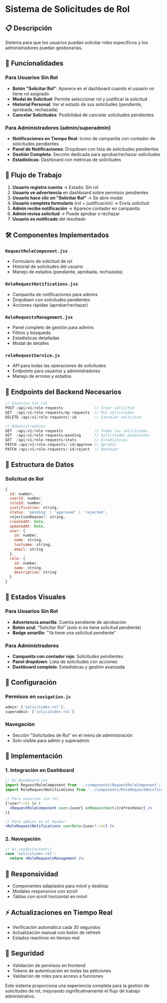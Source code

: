 # Sistema de Solicitudes de Rol

## 📋 Descripción
Sistema para que los usuarios puedan solicitar roles específicos y los administradores puedan gestionarlas.

## 🎯 Funcionalidades

### Para Usuarios Sin Rol
- **Botón "Solicitar Rol"**: Aparece en el dashboard cuando el usuario no tiene rol asignado
- **Modal de Solicitud**: Permite seleccionar rol y justificar la solicitud
- **Historial Personal**: Ver el estado de sus solicitudes (pendiente, aprobada, rechazada)
- **Cancelar Solicitudes**: Posibilidad de cancelar solicitudes pendientes

### Para Administradores (admin/superadmin)
- **Notificaciones en Tiempo Real**: Icono de campanita con contador de solicitudes pendientes
- **Panel de Notificaciones**: Dropdown con lista de solicitudes pendientes
- **Gestión Completa**: Sección dedicada para aprobar/rechazar solicitudes
- **Estadísticas**: Dashboard con métricas de solicitudes

## 🔄 Flujo de Trabajo

1. **Usuario registra cuenta** → Estado: Sin rol
2. **Usuario ve advertencia** en dashboard sobre permisos pendientes
3. **Usuario hace clic en "Solicitar Rol"** → Se abre modal
4. **Usuario completa formulario** (rol + justificación) → Envía solicitud
5. **Admin recibe notificación** → Aparece contador en campanita
6. **Admin revisa solicitud** → Puede aprobar o rechazar
7. **Usuario es notificado** del resultado

## 🛠️ Componentes Implementados

### `RequestRoleComponent.jsx`
- Formulario de solicitud de rol
- Historial de solicitudes del usuario
- Manejo de estados (pendiente, aprobada, rechazada)

### `RoleRequestNotifications.jsx`
- Campanita de notificaciones para admins
- Dropdown con solicitudes pendientes
- Acciones rápidas (aprobar/rechazar)

### `RoleRequestsManagement.jsx`
- Panel completo de gestión para admins
- Filtros y búsqueda
- Estadísticas detalladas
- Modal de detalles

### `roleRequestService.js`
- API para todas las operaciones de solicitudes
- Endpoints para usuarios y administradores
- Manejo de errores y estados

## 📡 Endpoints del Backend Necesarios

```javascript
// Usuarios sin rol
POST /api/v1/role-requests              // Crear solicitud
GET  /api/v1/role-requests/my-requests  // Mis solicitudes
DELETE /api/v1/role-requests/:id        // Cancelar solicitud

// Administradores
GET  /api/v1/role-requests              // Todas las solicitudes
GET  /api/v1/role-requests/pending      // Solicitudes pendientes
GET  /api/v1/role-requests/stats        // Estadísticas
PATCH /api/v1/role-requests/:id/approve // Aprobar
PATCH /api/v1/role-requests/:id/reject  // Rechazar
```

## 💾 Estructura de Datos

### Solicitud de Rol
```javascript
{
  id: number,
  userId: number,
  roleId: number,
  justification: string,
  status: 'pending' | 'approved' | 'rejected',
  rejectionReason?: string,
  createdAt: Date,
  updatedAt: Date,
  user: {
    id: number,
    name: string,
    lastname: string,
    email: string
  },
  role: {
    id: number,
    name: string,
    description: string
  }
}
```

## 🎨 Estados Visuales

### Para Usuarios Sin Rol
- **Advertencia amarilla**: Cuenta pendiente de aprobación
- **Botón azul**: "Solicitar Rol" (solo si no tiene solicitud pendiente)
- **Badge amarillo**: "Ya tiene una solicitud pendiente"

### Para Administradores
- **Campanita con contador rojo**: Solicitudes pendientes
- **Panel dropdown**: Lista de solicitudes con acciones
- **Dashboard completo**: Estadísticas y gestión avanzada

## 🔧 Configuración

### Permisos en `navigation.js`
```javascript
admin: ['solicitudes-rol'],
superadmin: ['solicitudes-rol']
```

### Navegación
- Sección "Solicitudes de Rol" en el menú de administración
- Solo visible para admin y superadmin

## 🚀 Implementación

### 1. Integración en Dashboard
```jsx
// En Dashboard.jsx
import RequestRoleComponent from '../components/RequestRoleComponent';
import RoleRequestNotifications from '../components/RoleRequestNotifications';

// Para usuarios sin rol
{!user?.rol && (
  <RequestRoleComponent user={user} onRequestSent={refreshUser} />
)}

// Para admins en el header
<RoleRequestNotifications userRole={user?.rol} />
```

### 2. Navegación
```jsx
// En renderContent()
case 'solicitudes-rol':
  return <RoleRequestsManagement />;
```

## 📱 Responsividad
- Componentes adaptados para móvil y desktop
- Modales responsivos con scroll
- Tablas con scroll horizontal en móvil

## ⚡ Actualizaciones en Tiempo Real
- Verificación automática cada 30 segundos
- Actualización manual con botón de refresh
- Estados reactivos en tiempo real

## 🔐 Seguridad
- Validación de permisos en frontend
- Tokens de autenticación en todas las peticiones
- Validación de roles para acceso a funciones

Este sistema proporciona una experiencia completa para la gestión de solicitudes de rol, mejorando significativamente el flujo de trabajo administrativo.
